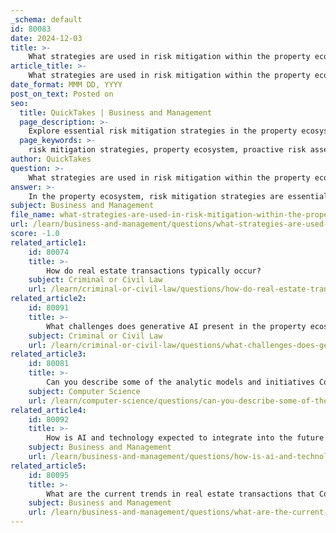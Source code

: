 ```yaml
---
_schema: default
id: 80083
date: 2024-12-03
title: >-
    What strategies are used in risk mitigation within the property ecosystem?
article_title: >-
    What strategies are used in risk mitigation within the property ecosystem?
date_format: MMM DD, YYYY
post_on_text: Posted on
seo:
  title: QuickTakes | Business and Management
  page_description: >-
    Explore essential risk mitigation strategies in the property ecosystem, including proactive assessments, ecosystem-based approaches, technological innovations, and collaboration across sectors to enhance property resilience.
  page_keywords: >-
    risk mitigation strategies, property ecosystem, proactive risk assessment, ecosystem-based approaches, Nature-based Solutions, Eco-DRR, comprehensive risk management, predictive analytics, climate risk analytics, technological innovations, artificial intelligence, collaboration across sectors, continuous monitoring, adaptation, sustainable investments
author: QuickTakes
question: >-
    What strategies are used in risk mitigation within the property ecosystem?
answer: >-
    In the property ecosystem, risk mitigation strategies are essential for safeguarding investments and ensuring long-term success. Here are some key strategies employed in risk mitigation:\n\n1. **Proactive Risk Assessment**: Property owners and investors are encouraged to adopt a proactive approach to identify potential risks associated with their properties. This includes understanding the specific hazards that may affect their location, such as flood-related risks, and implementing measures to address these vulnerabilities.\n\n2. **Ecosystem-Based Approaches**: Utilizing natural ecosystem services can significantly mitigate risks. For instance, maintaining biodiversity and natural habitats can buffer the impact of disasters, such as floods. This concept, known as Nature-based Solutions (NbS) and Eco-DRR (Disaster Risk Reduction), emphasizes the importance of preserving local ecosystems to reduce disaster risks naturally.\n\n3. **Comprehensive Risk Management Solutions**: Companies like CoreLogic provide predictive analytics and lifecycle risk management tools that help assess, hedge, and price portfolio risks. Their climate risk analytics allow property owners to financially measure and mitigate the impact of climate-related risks on their properties.\n\n4. **Technological Innovations**: The integration of technology in risk management is becoming increasingly important. For example, platforms that utilize artificial intelligence (AI) can analyze property risks and provide insights for better decision-making. This includes tools that assess climate risk and recommend changes to mitigate those risks effectively.\n\n5. **Collaboration Across Sectors**: Engaging with various stakeholders, including banks, insurers, and technology companies, is crucial for developing comprehensive risk management strategies. Collaborative efforts can lead to innovative solutions that address the multifaceted nature of property risks.\n\n6. **Continuous Monitoring and Adaptation**: Risk mitigation is not a one-time effort but requires ongoing monitoring and adaptation to changing conditions. This includes regularly updating risk assessments and adjusting strategies based on new data and insights.\n\nBy implementing these strategies, property owners and investors can enhance their resilience against potential risks, ultimately leading to more secure and sustainable property investments.
subject: Business and Management
file_name: what-strategies-are-used-in-risk-mitigation-within-the-property-ecosystem.md
url: /learn/business-and-management/questions/what-strategies-are-used-in-risk-mitigation-within-the-property-ecosystem
score: -1.0
related_article1:
    id: 80074
    title: >-
        How do real estate transactions typically occur?
    subject: Criminal or Civil Law
    url: /learn/criminal-or-civil-law/questions/how-do-real-estate-transactions-typically-occur
related_article2:
    id: 80091
    title: >-
        What challenges does generative AI present in the property ecosystem?
    subject: Criminal or Civil Law
    url: /learn/criminal-or-civil-law/questions/what-challenges-does-generative-ai-present-in-the-property-ecosystem
related_article3:
    id: 80081
    title: >-
        Can you describe some of the analytic models and initiatives CoreLogic employs?
    subject: Computer Science
    url: /learn/computer-science/questions/can-you-describe-some-of-the-analytic-models-and-initiatives-corelogic-employs
related_article4:
    id: 80092
    title: >-
        How is AI and technology expected to integrate into the future of the property ecosystem?
    subject: Business and Management
    url: /learn/business-and-management/questions/how-is-ai-and-technology-expected-to-integrate-into-the-future-of-the-property-ecosystem
related_article5:
    id: 80095
    title: >-
        What are the current trends in real estate transactions that CoreLogic is addressing?
    subject: Business and Management
    url: /learn/business-and-management/questions/what-are-the-current-trends-in-real-estate-transactions-that-corelogic-is-addressing
---
```


&nbsp;